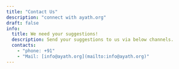 ```yaml
---
title: "Contact Us"
description: "connect with ayath.org"
draft: false
info:
  title: We need your suggestions!
  description: Send your suggestions to us via below channels.
  contacts:
    - "phone: +91"
    - "Mail: [info@ayath.org](mailto:info@ayath.org)"
---
```

